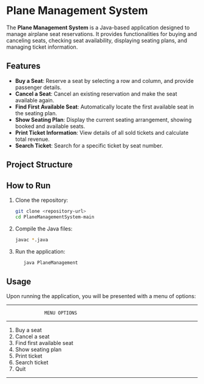 # Plane Management System

The **Plane Management System** is a Java-based application designed to manage airplane seat reservations. It provides functionalities for buying and canceling seats, checking seat availability, displaying seating plans, and managing ticket information.

## Features

- **Buy a Seat**: Reserve a seat by selecting a row and column, and provide passenger details.
- **Cancel a Seat**: Cancel an existing reservation and make the seat available again.
- **Find First Available Seat**: Automatically locate the first available seat in the seating plan.
- **Show Seating Plan**: Display the current seating arrangement, showing booked and available seats.
- **Print Ticket Information**: View details of all sold tickets and calculate total revenue.
- **Search Ticket**: Search for a specific ticket by seat number.

## Project Structure

## How to Run

1. Clone the repository:
   ```bash
   git clone <repository-url>
   cd PlaneManagementSystem-main
   ```

2. Compile the Java files:

   ```bash
   javac *.java
   ```

3. Run the application:
    
   ```bash
      java PlaneManagement
      ```

## Usage

Upon running the application, you will be presented with a menu of options:

*************************************************
                  MENU OPTIONS                 
*************************************************

1) Buy a seat
2) Cancel a seat
3) Find first available seat
4) Show seating plan
5) Print ticket
6) Search ticket
0) Quit

*************************************************

